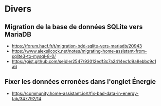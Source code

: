 # Divers

## Migration de la base de données SQLite vers MariaDB

- https://forum.hacf.fr/t/migration-bdd-sqlite-vers-mariadb/20943
- https://www.alexsilcock.net/notes/migrating-home-assistant-from-sqlite3-to-mysql-8-0/
- https://gist.github.com/seidler2547/93012edf3c7a2414ec1d9a8ebbc9c1a6


## Fixer les données erronées dans l'onglet Énergie

- https://community.home-assistant.io/t/fix-bad-data-in-energy-tab/347792/14
